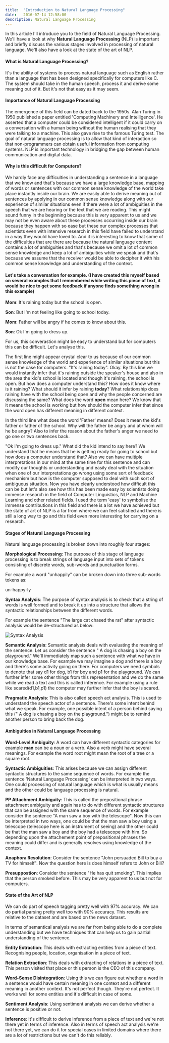 ```yaml
---
title:  "Introduction to Natural Language Processing"
date:   2016-07-14 12:58:00
description: Natural Language Processing
---
```




In this article I'll introduce you to the field of Natural Language Processing. We'll have a look at why **Natural Language Processing** (NLP) is important and briefly discuss the various stages involved in processing of natural language. We'll also have a look at the state of the art of NLP.  

#### What is Natural Language Processing?

It's the ability of systems to process natural language such as English rather than a language that has been designed specifically for computers like C. The system should take in the human speech, process it and derive some meaning out of it. But it's not that easy as it may seem. 

#### Importance of Natural Language Processing

The emergence of this field can be dated back to the 1950s. Alan Turing in 1950 published a paper entitled 'Computing Machinery and Intelligence'. He asserted that a computer could be considered intelligent if it could carry on a conversation with a human being without the human realising that they were talking to a machine. This also gave rise to the famous Turing test. The goal of natural language processing is to allow that kind of interaction so that non-programmers can obtain useful information from computing systems. NLP is important technology in bridging the gap between human communication and digital data.

#### Why is this difficult for Computers?

We hardly face any difficulties in understanding a sentence in a language that we know and that's because we have a large knowledge base, mapping of words or sentences with our common sense knowledge of the world take place instantly inside our brain. We are easily able to derive meaning out of sentences by applying in our common sense knowledge along with our experience of similar situations even if there were a lot of ambiguities in the speech that we are hearing or the text that we are reading. This might sound funny in the beginning because this is very apparent to us and we may not be even aware about these processes occurring inside our brain because they happen with so ease but these our complex processes that scientists even with intensive research in this field have failed to understand in a way they would have loved to. And it is interesting to know that some of the difficulties that are there are because the natural language content contains a lot of ambiguities and that's because we omit a lot of common sense knowledge and keep a lot of ambiguities while we speak and that's because we assume that the receiver would be able to decipher it with his common sense knowledge and understanding of the context.

#### Let's take a conversation for example. (I have created this myself based on several examples that I remembered while writing this piece of text, it would be nice to get some feedback if anyone finds something wrong in this example)

**Mom**: It's raining today but the school is open.

**Son**: But I'm not feeling like going to school today.

**Mom**: Father will be angry if he comes to know about this.

**Son**: Ok I'm going to dress up.

For us, this converastion might be easy to understand but for computers this can be difficult. Let's analyse this.

The first line might appear crystal clear to us because of our common sense knowledge of the world and experience of similar situations but this is not the case for computers. "It's raining today". Okay. By this line we would instantly infer that it's raining outside the speaker's house and also in the area the kid's school is located and though it's raining, the school is open. But how does a computer understand this? How does it know where is it raining? What should it infer by raining **today**? What relationship does raining have with the school being open and why the people concerned are discussing the same? What does the word **open** mean here? We know that it means the school is working but how should the computer infer that since the word open has different meaning in different context.

In the third line what does the word 'Father' means? Does it mean the kid's father or father of the school. Why will the father be angry and at whom will he be angry? Also to infer the reason about the father's anger we need to go one or two sentences back. 

"Ok I'm going to dress up." What did the kid intend to say here? We understand that he means that he is getting ready for going to school but how does a computer understand that? Also we can have multiple interpretations in our mind at the same time for this sentence and can modify our thoughts or understanding and easily deal with the situation when one of our interpretations go wrong using some sort of feedback mechanism but how is the computer supposed to deal with such sort of ambiguous situation. Now you have clearly understood how difficult this can be but let's also see how this has been made easy by scientists doing immense research in the field of Computer Linguistics, NLP and Machine Learning and other related fields. I used the term 'easy' to symbolise the immense contributions in this field and there is a lot we have achieved but the state of art of NLP is a far from where we can feel satisfied and there is still a long way to go and this field even more interesting for carrying on a research.

  
#### Stages of Natural Language Processing

Natural language processing is broken down into roughly four stages:

**Morphological Processing**: The purpose of this stage of language processing is to break strings of language input into sets of tokens consisting of discrete words, sub-words and punctuation forms.

For example a word "unhappily" can be broken down into three sub-words tokens as:

un-happy-ly
 
**Syntax Analysis**: The purpose of syntax analysis is to check that a string of words is well formed and to break it up into a structure that allows the syntactic relationships between the different words.

For example the sentence  "The large cat chased the rat" after syntactic analysis would be de-structured as below:

![Syntax Analysis](../../assets/images/syntax-analysis.PNG)

**Semantic Analysis**: Semantic analysis deals with evaluating the meaning of the sentence. Let us consider the sentence " A dog is chasing a boy on the playground." We'll immediately map such a sentence with what we have in our knowledge base. For example we may imagine a dog and there is a boy and there's some activity going on there. For computers we need symbols to denote that say d1 for dog, b1 for boy and p1 for the playground. We can further infer some other things from this representation and we do the same while we read a text and this is called inference. For example using a rule like scared(d1,b1,p1) the computer may further infer that the boy is scared. 

**Pragmatic Analysis**: This is also called speech act analysis. This is used to understand the speech actor of a sentence. There's some intent behind what we speak. For example, one possible intent of a person behind saying this (" A dog is chasing a boy on the playground.") might be to remind another person to bring back the dog.


#### Ambiguities in Natural Language Processing

**Word-Level Ambiguity**: A word can have different syntactic categories for example **man** can be a noun or a verb. Also a verb might have several meanings. For example the word root might mean the root of a tree or a square root.

**Syntactic Ambiguities**: This arises because we can assign different syntactic structures to the same sequence of words. For example the sentence 'Natural Language Processing' can be interpreted in two ways. One could processing of natural language which is what is usually means and the other could be language processing is natural.

**PP Attachment Ambiguity**: This is called the prepositional phrase attachment ambiguity and again has to do with different syntactic structures that can be assigned with the same sequence of words. For example consider the sentence "A man saw a boy with the telescope". Now this can be interpreted in two ways, one could be that the man saw a boy using a telescope (telescope here is an instrument of seeing) and the other could be that the man saw a boy and the boy had a telescope with him. So depending upon the attachement point of prepositional phrases the meaning could differ and is generally resolves using knowledge of the context.

**Anaphora Resolution**: Consider the sentence "John persuaded Bill to buy a TV for himself". Now the question here is does himself refers to John or Bill? 

**Presuppostion**: Consider the sentence "He has quit smoking". This implies that the person smoked before. This may be very apparent to us but not for computers.

 
#### State of the Art of NLP

We can do part of speech tagging pretty well with 97% accuracy. We can do partial parsing pretty well too with 90% accuracy. This results are relative to the dataset and are based on the news dataset.

In terms of semantical analysis we are far from being able to do a complete understanding but we have techniques that can help us to gain partial understanding of the sentence.

**Entity Extraction**: This deals with extracting entities from a piece of text. Recognising people, location, organisation in a piece of text. 

**Relation Extraction**: This deals with extracting of relations in a piece of text. This person visited that place or this person is the CEO of this company. 

**Word-Sense Disintegration**: Using this we can figure out whether a word in a sentence would have certain meaning in one context and a different meaning in another context. It's not perfect though. They're not perfect. It works well for some entities and it's difficult in case of some.

**Sentiment Analysis**: Using sentiment analysis we can derive whether a sentence is positive or not. 

**Inference**: It's difficult to derive inference from a piece of text and we're not there yet in terms of inference. Also in terms of speech act analysis we're not there yet, we can do it for special cases in limited domains where there are a lot of restrictions but we can't do this reliably. 









